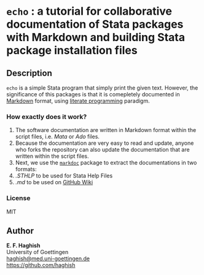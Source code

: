 `echo` : a tutorial for collaborative documentation of Stata packages with Markdown and building Stata package installation files
=================================================================================================================================

Description
-----------

`echo` is a simple Stata program that simply print the given text. However, the significance of this packages is that it is comepletely documented in [Markdown](https://daringfireball.net/projects/markdown/) format, using [literate programming](https://en.wikipedia.org/wiki/Literate_programming) paradigm. 

### How exactly does it work?

1. The software documentation are written in Markdown format within the script files, i.e. _Mata_ or _Ado_ files.
2. Because the documentation are very easy to read and update, anyone who forks the repository can also update the documentation that are written within the script files. 
3. Next, we use the [`markdoc`](https://github.com/haghish/markdoc) package to extract the documentations in two formats:
  1. _.STHLP_ to be used for Stata Help Files
  2. _.md_ to be used on [GitHub Wiki](https://github.com/haghish/echo/wiki)


### License
MIT

Author
------

**E. F. Haghish**  
University of Goettingen  
haghish@med.uni-goettingen.de  
<https://github.com/haghish>  
